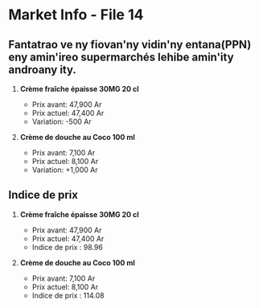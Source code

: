# Market Info - File 14

## Fantatrao ve ny fiovan'ny vidin'ny entana(PPN) eny amin'ireo supermarchés lehibe amin'ity androany ity.

1. **Crème fraîche épaisse 30MG 20 cl**
   - Prix avant: 47,900 Ar
   - Prix actuel: 47,400 Ar
   - Variation: -500 Ar

2. **Crème de douche au Coco 100 ml**
   - Prix avant: 7,100 Ar
   - Prix actuel: 8,100 Ar
   - Variation: +1,000 Ar



## Indice de prix

1. **Crème fraîche épaisse 30MG 20 cl**
   - Prix avant: 47,900 Ar
   - Prix actuel: 47,400 Ar
   - Indice de prix : 98.96

2. **Crème de douche au Coco 100 ml**
   - Prix avant: 7,100 Ar
   - Prix actuel: 8,100 Ar
   - Indice de prix : 114.08

